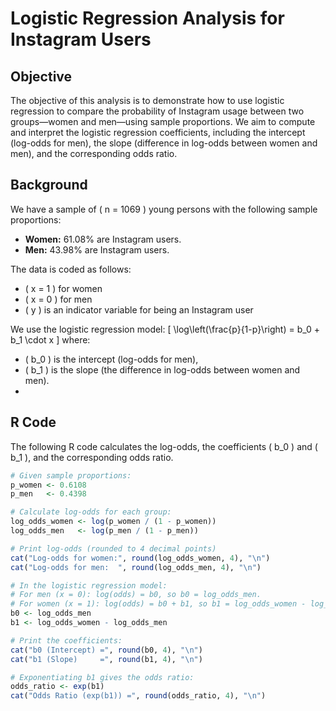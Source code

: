 # Logistic Regression Analysis for Instagram Users

## Objective

The objective of this analysis is to demonstrate how to use logistic regression to compare the probability of Instagram usage between two groups—women and men—using sample proportions. We aim to compute and interpret the logistic regression coefficients, including the intercept (log-odds for men), the slope (difference in log-odds between women and men), and the corresponding odds ratio.

## Background

We have a sample of \( n = 1069 \) young persons with the following sample proportions:
- **Women:** 61.08% are Instagram users.
- **Men:** 43.98% are Instagram users.

The data is coded as follows:
- \( x = 1 \) for women
- \( x = 0 \) for men
- \( y \) is an indicator variable for being an Instagram user

We use the logistic regression model:
\[
\log\left(\frac{p}{1-p}\right) = b_0 + b_1 \cdot x
\]
where:
- \( b_0 \) is the intercept (log-odds for men),
- \( b_1 \) is the slope (the difference in log-odds between women and men).
- 

## R Code

The following R code calculates the log-odds, the coefficients \( b_0 \) and \( b_1 \), and the corresponding odds ratio.

```r
# Given sample proportions:
p_women <- 0.6108
p_men   <- 0.4398

# Calculate log-odds for each group:
log_odds_women <- log(p_women / (1 - p_women))
log_odds_men   <- log(p_men / (1 - p_men))

# Print log-odds (rounded to 4 decimal points)
cat("Log-odds for women:", round(log_odds_women, 4), "\n")
cat("Log-odds for men:  ", round(log_odds_men, 4), "\n")

# In the logistic regression model:
# For men (x = 0): log(odds) = b0, so b0 = log_odds_men.
# For women (x = 1): log(odds) = b0 + b1, so b1 = log_odds_women - log_odds_men.
b0 <- log_odds_men
b1 <- log_odds_women - log_odds_men

# Print the coefficients:
cat("b0 (Intercept) =", round(b0, 4), "\n")
cat("b1 (Slope)     =", round(b1, 4), "\n")

# Exponentiating b1 gives the odds ratio:
odds_ratio <- exp(b1)
cat("Odds Ratio (exp(b1)) =", round(odds_ratio, 4), "\n")
